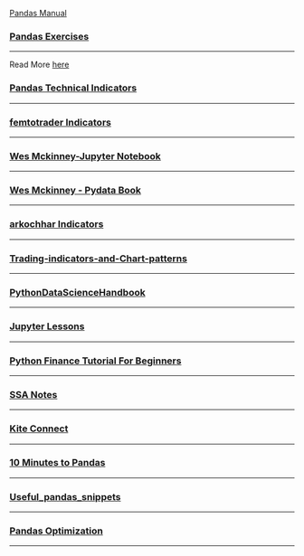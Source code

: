 
[Pandas Manual](http://pandas.pydata.org/pandas-docs/stable/pandas.pdf)

### [Pandas Exercises](https://github.com/guipsamora/pandas_exercises)
***
Read More [here](https://github.com/guipsamora/pandas_exercises#pandas-exercises)


### [Pandas Technical Indicators](https://github.com/Crypto-toolbox/pandas-technical-indicators)
***

### [femtotrader Indicators](https://github.com/femtotrader/pandas_talib/blob/master/pandas_talib/__init__.py)
***

### [Wes Mckinney-Jupyter Notebook](http://nbviewer.jupyter.org/github/pydata/pydata-book/tree/2nd-edition/)
***

### [Wes Mckinney - Pydata Book](https://github.com/wesm/pydata-book)
***

### [arkochhar Indicators](https://github.com/arkochhar/Technical-Indicators)
***

### [Trading-indicators-and-Chart-patterns](https://github.com/techietrader/Trading-indicators-and-Chart-patterns)
***

### [PythonDataScienceHandbook](https://github.com/jakevdp/PythonDataScienceHandbook)
***

### [Jupyter Lessons](http://nbviewer.jupyter.org/urls/bitbucket.org/hrojas/learn-pandas/raw/master/lessons/01%20-%20Lesson.ipynb)
***

### [Python Finance Tutorial For Beginners](https://github.com/datacamp/datacamp-community-tutorials/blob/master/Python%20Finance%20Tutorial%20For%20Beginners/Python%20For%20Finance%20Beginners%20Tutorial.ipynb)
***

### [SSA Notes](http://clusterfrak.com/notes/certs/aws_saa_notes/)
***

### [Kite Connect](https://github.com/zerodhatech/pykiteconnect)
***

### [10 Minutes to Pandas](http://www.jeffreytratner.com/example-pandas-docs/html-minor-doc-fixup-10-25/10min.html)
***

### [Useful_pandas_snippets](https://gist.github.com/bsweger/e5817488d161f37dcbd2)
***



### [Pandas Optimization](https://engineering.upside.com/a-beginners-guide-to-optimizing-pandas-code-for-speed-c09ef2c6a4d6)
***




